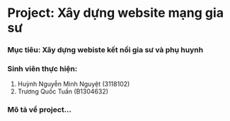 <h1>Project: Xây dựng website mạng gia sư</h1>

<h3>Mục tiêu: Xây dựng webiste kết nối gia sư và phụ huynh</h3>
<h3>Sinh viên thực hiện:</h3>
<ol>
<li>Huỳnh Nguyễn Minh Nguyệt (3118102)</li>
<li>Trương Quốc Tuấn (B1304632)</li>
</ol>

<h3>Mô tả về project...</h3>
